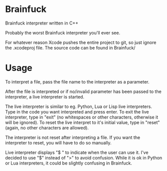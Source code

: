 # Brainfuck
Brainfuck interpreter written in C++


Probably the worst Brainfuck interpreter you'll ever see. 


For whatever reason Xcode pushes the entire project to git, so just ignore the .xcodeproj file. 
The source code can be found in Brainfuck/


# Usage

To interpret a file, pass the file name to the interpreter as a parameter.

After the file is interpreted or if no/invalid parameter has been passed to the interpreter, a live interpreter is started.

The live interpreter is similar to eg. Python, Lua or Lisp live interpreters. Type in the code you want interpreted and press enter. To exit the live interpreter, type in "exit" (no whitespaces or other characters, otherwise it will be ignored). To reset the live interpret to it's initial value, type in "reset" (again, no other characters are allowed).

The interpreter is not reset after interpreting a file. If you want the interpreter to reset, you will have to do so manually.

Live interpreter displays "$ " to indicate when the user can use it. I've decided to use "$" instead of ">" to avoid confusion. While it is ok in Python or Lua interpreters, it could be slightly confusing in Brainfuck.
